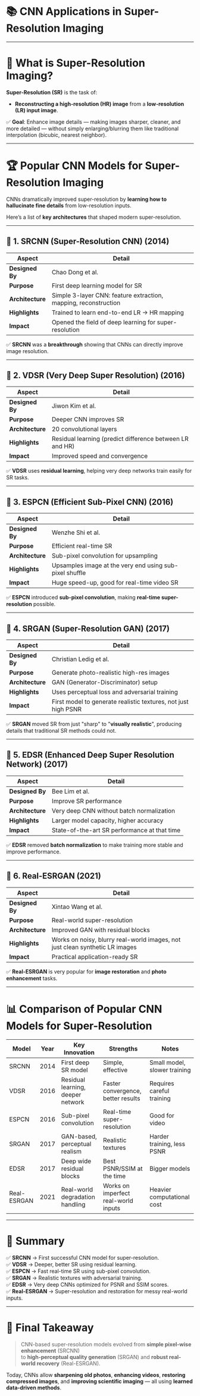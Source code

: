 # 📚 **CNN Applications in Super-Resolution Imaging**

---

# 🧠 **What is Super-Resolution Imaging?**

**Super-Resolution (SR)** is the task of:
- **Reconstructing a high-resolution (HR) image** from a **low-resolution (LR) input image**.

✅ **Goal**: Enhance image details — making images sharper, cleaner, and more detailed — without simply enlarging/blurring them like traditional interpolation (bicubic, nearest neighbor).

---

# 🏆 **Popular CNN Models for Super-Resolution Imaging**

CNNs dramatically improved super-resolution by **learning how to hallucinate fine details** from low-resolution inputs.

Here’s a list of **key architectures** that shaped modern super-resolution.

---

## 🔹 1. **SRCNN (Super-Resolution CNN) (2014)**

| Aspect                | Detail |
|------------------------|--------|
| **Designed By**        | Chao Dong et al. |
| **Purpose**            | First deep learning model for SR |
| **Architecture**       | Simple 3-layer CNN: feature extraction, mapping, reconstruction |
| **Highlights**         | Trained to learn end-to-end LR → HR mapping |
| **Impact**             | Opened the field of deep learning for super-resolution |

✅ **SRCNN** was a **breakthrough** showing that CNNs can directly improve image resolution.

---

## 🔹 2. **VDSR (Very Deep Super Resolution) (2016)**

| Aspect                | Detail |
|------------------------|--------|
| **Designed By**        | Jiwon Kim et al. |
| **Purpose**            | Deeper CNN improves SR |
| **Architecture**       | 20 convolutional layers |
| **Highlights**         | Residual learning (predict difference between LR and HR) |
| **Impact**             | Improved speed and convergence

✅ **VDSR** uses **residual learning**, helping very deep networks train easily for SR tasks.

---

## 🔹 3. **ESPCN (Efficient Sub-Pixel CNN) (2016)**

| Aspect                | Detail |
|------------------------|--------|
| **Designed By**        | Wenzhe Shi et al. |
| **Purpose**            | Efficient real-time SR |
| **Architecture**       | Sub-pixel convolution for upsampling |
| **Highlights**         | Upsamples image at the very end using sub-pixel shuffle |
| **Impact**             | Huge speed-up, good for real-time video SR

✅ **ESPCN** introduced **sub-pixel convolution**, making **real-time super-resolution** possible.

---

## 🔹 4. **SRGAN (Super-Resolution GAN) (2017)**

| Aspect                | Detail |
|------------------------|--------|
| **Designed By**        | Christian Ledig et al. |
| **Purpose**            | Generate photo-realistic high-res images |
| **Architecture**       | GAN (Generator-Discriminator) setup |
| **Highlights**         | Uses perceptual loss and adversarial training |
| **Impact**             | First model to generate realistic textures, not just high PSNR

✅ **SRGAN** moved SR from just "sharp" to "**visually realistic**", producing details that traditional SR methods could not.

---

## 🔹 5. **EDSR (Enhanced Deep Super Resolution Network) (2017)**

| Aspect                | Detail |
|------------------------|--------|
| **Designed By**        | Bee Lim et al. |
| **Purpose**            | Improve SR performance |
| **Architecture**       | Very deep CNN without batch normalization |
| **Highlights**         | Larger model capacity, higher accuracy |
| **Impact**             | State-of-the-art SR performance at that time

✅ **EDSR** removed **batch normalization** to make training more stable and improve performance.

---

## 🔹 6. **Real-ESRGAN (2021)**

| Aspect                | Detail |
|------------------------|--------|
| **Designed By**        | Xintao Wang et al. |
| **Purpose**            | Real-world super-resolution |
| **Architecture**       | Improved GAN with residual blocks |
| **Highlights**         | Works on noisy, blurry real-world images, not just clean synthetic LR images |
| **Impact**             | Practical application-ready SR

✅ **Real-ESRGAN** is very popular for **image restoration** and **photo enhancement** tasks.

---

# 📊 **Comparison of Popular CNN Models for Super-Resolution**

| Model         | Year | Key Innovation                     | Strengths | Notes |
|---------------|------|-------------------------------------|-----------|-------|
| SRCNN         | 2014 | First deep SR model                 | Simple, effective | Small model, slower training |
| VDSR          | 2016 | Residual learning, deeper network   | Faster convergence, better results | Requires careful training |
| ESPCN         | 2016 | Sub-pixel convolution               | Real-time super-resolution | Good for video |
| SRGAN         | 2017 | GAN-based, perceptual realism       | Realistic textures | Harder training, less PSNR |
| EDSR          | 2017 | Deep wide residual blocks           | Best PSNR/SSIM at the time | Bigger models |
| Real-ESRGAN   | 2021 | Real-world degradation handling     | Works on imperfect real-world inputs | Heavier computational cost |

---

# 🎯 **Summary**

✅ **SRCNN** → First successful CNN model for super-resolution.  
✅ **VDSR** → Deeper, better SR using residual learning.  
✅ **ESPCN** → Fast real-time SR using sub-pixel convolution.  
✅ **SRGAN** → Realistic textures with adversarial training.  
✅ **EDSR** → Very deep CNNs optimized for PSNR and SSIM scores.  
✅ **Real-ESRGAN** → Super-resolution and restoration for messy real-world inputs.

---

# 🧠 **Final Takeaway**

> CNN-based super-resolution models evolved from **simple pixel-wise enhancement** (SRCNN)  
> to **high-perceptual quality generation** (SRGAN) and **robust real-world recovery** (Real-ESRGAN).

Today, CNNs allow **sharpening old photos**, **enhancing videos**, **restoring compressed images**, and **improving scientific imaging** — all using **learned data-driven methods**.
